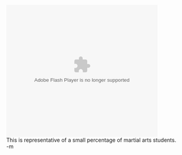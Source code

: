 <embed src='http://videoblazer.net/videoblazer/components/com_seyret/localplayer/seyretplayer.swf' width='400' height='350' bgcolor='#FFFFFF' type='application/x-shockwave-flash' flashvars='file=http://videoblazer.net/videoblazer/seyretfiles/uploads/videos/user_62/user_62_vmzqxnwdkj52ou.flv&image=http://videoblazer.net/videoblazer/seyretfiles/uploads/thumbnails/user_62/user_62_tmzqxnwdkj52ou.jpg&showdigits=false&autostart=false&logo=http://videoblazer.net/videoblazer/components/com_seyret/localplayer/logo.png&repeat=false&backcolor=0x000000&frontcolor=0xCCCCCC&usefullscreen=false' /></embed><br/>
This is representative of a small percentage of martial arts students.<br/>
-m
